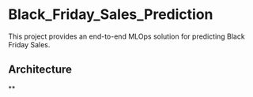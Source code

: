 # Black_Friday_Sales_Prediction
This project provides an end-to-end MLOps solution for predicting Black Friday Sales.
## Architecture
**

